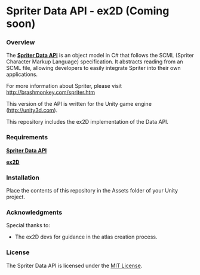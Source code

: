 # Spriter Data API - ex2D (Coming soon)

### Overview

The **[Spriter Data API](https://github.com/Thinksquirrel-Software/spriterdapi-unity)** is an object model in C# that follows the SCML (Spriter Character Markup Language) specification. It abstracts reading from an SCML file, allowing developers to easily integrate Spriter into their own applications.

For more information about Spriter, please visit <http://brashmonkey.com/spriter.htm>

This version of the API is written for the Unity game engine (<http://unity3d.com>).

This repository includes the ex2D implementation of the Data API.

### Requirements

**[Spriter Data API](https://github.com/Thinksquirrel-Software/spriterdapi-unity)** 

**[ex2D](http://www.ex-dev.com/ex2d/)**

### Installation

Place the contents of this repository in the Assets folder of your Unity project.

### Acknowledgments

Special thanks to:

* The ex2D devs for guidance in the atlas creation process.

### License

The Spriter Data API is licensed under the [MIT License](https://github.com/Thinksquirrel-Software/spriterdapi-unity-ngui/blob/master/LICENSE.txt).